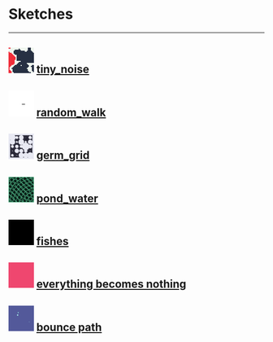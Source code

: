 # Sketches

---
<img width="50" src="./tiny_noise/gifs/tiny_noise_gif_thumb.gif"> [tiny_noise](https://github.com/alexthescott/p5.js-sketches/tree/main/tiny_noise)
---
<img width="50" src="./random_walk/gifs/mm_rw_gif_thumb.gif"> [random_walk](https://github.com/alexthescott/p5.js-sketches/tree/main/random_walk)
---
<img width="50" src="./germ_grid/gifs/gg_gif_thumb.gif"> [germ_grid](https://github.com/alexthescott/p5.js-sketches/tree/main/germ_grid)
---
<img width="50" src="./pond_water/gifs/pw_gif_thumb.gif"> [pond_water](https://github.com/alexthescott/p5.js-sketches/tree/main/pond_water)
---
<img width="50" src="./fishes/gifs/fishes_gif_thumb.gif"> [fishes](https://github.com/alexthescott/p5.js-sketches/tree/main/fishes)
--- 
<img width="50" src="./everything_becomes_nothing/gifs/ebn_gif_thumb.gif"> [everything becomes nothing](https://github.com/alexthescott/p5.js-sketches/tree/main/everything_becomes_nothing)
---
<img width="50" src="./bounce_path/gifs/bg_gif_thumb.gif"> [bounce path](https://github.com/alexthescott/p5.js-sketches/tree/main/bounce_path)
---